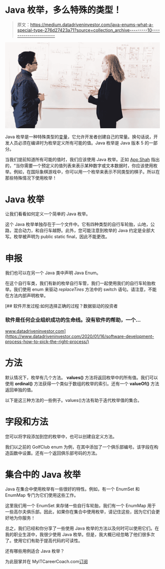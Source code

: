 # Java 枚举，多么特殊的类型！

> 原文：<https://medium.datadriveninvestor.com/java-enums-what-a-special-type-276d27423a71?source=collection_archive---------10----------------------->

![](img/97094822f52983d6c119bef54edda535.png)

Java 枚举是一种特殊类型的[变量](https://myitcareercoach.com/java-variables/)，它允许开发者创建自己的常量。换句话说，开发人员必须在编译时为枚举定义所有可能的值。Java 枚举是 Java 版本 5 的一部分。

当我们提前知道所有可能的值时，我们应该使用 Java 枚举。正如 [App Shah](https://crunchify.com/why-and-for-what-should-i-use-enum-java-enum-examples/) 指出的，“当你需要一个预定义的值列表来表示某种数字或文本数据时，你应该使用枚举。例如，在国际象棋游戏中，你可以用一个枚举来表示不同类型的棋子。所以在那些特殊情况下使用枚举！

# Java 枚举

让我们看看如何定义一个简单的 Java 枚举。

这个 Java 枚举单独存在于一个文件中。它有四种类型的自行车轮胎，山地，公路，混合动力，和自行车越野。此外，您可能注意到枚举的 Java 约定是全部大写。枚举被声明为 public static final，因此不能更改。

# 申报

我们也可以在另一个 Java 类中声明 Java Enum。

在这个自行车类，我们有新的枚举自行车管，我们一起使用我们的自行车轮胎枚举。我们使用 enum 来驱动 *replaceTires* 方法中的 switch 语句。请注意，不能在方法内部声明枚举。

[](https://www.datadriveninvestor.com/2020/01/16/software-development-process-how-to-pick-the-right-process/) [## 软件开发过程:如何选择正确的过程？数据驱动的投资者

### 软件是任何企业组织成功的生命线。没有软件的帮助，一个…

www.datadriveninvestor.com](https://www.datadriveninvestor.com/2020/01/16/software-development-process-how-to-pick-the-right-process/) 

# 方法

默认情况下，枚举有几个方法。 **values()** 方法将返回枚举中的所有值。我们可以使用 **ordinal()** 方法获得一个类似于数组的枚举的索引。还有一个 **valueOf()** 方法返回单独的值。

以下是这三种方法的一些例子。values()方法有助于迭代枚举值的集合。

# 字段和方法

您可以将字段添加到您的枚举中，也可以创建自定义方法。

我们以之前的 GolfClub enum 为例，在其中添加了一个俱乐部编号。该字段在构造函数中设置。还有一个返回俱乐部号码的方法。

# 集合中的 Java 枚举

Java 在集合中使用枚举有一些很好的特性。例如，有一个 EnumSet 和 EnumMap 专门为它们使用这些工作。

这里我们用一个 EnumSet 来存储一些自行车轮胎，我们有一个 EnumMap 用于一些高尔夫俱乐部。因此，如果你在集合中使用枚举，请记住这些，因为它们会更好地为你服务！

总之，我们已经和你分享了一些使用 Java 枚举的方法以及何时可以使用它们。在我的职业生涯中，我很少使用 Java 枚举。但是，我大概已经忽略了他们很多次了。使用它们有助于提高代码的可读性。

还有哪些用例适合 Java 枚举？

为此鼓掌并在 MyITCareerCoach.com[订阅](https://myitcareercoach.com/)